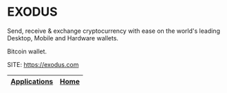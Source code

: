 # EXODUS

 Send, receive & exchange cryptocurrency with ease on the world's  leading Desktop, Mobile and Hardware wallets.
 
 Bitcoin wallet.

 SITE: https://exodus.com

 | [Applications](https://portable-linux-apps.github.io/apps.html) | [Home](https://portable-linux-apps.github.io)
 | --- | --- |
